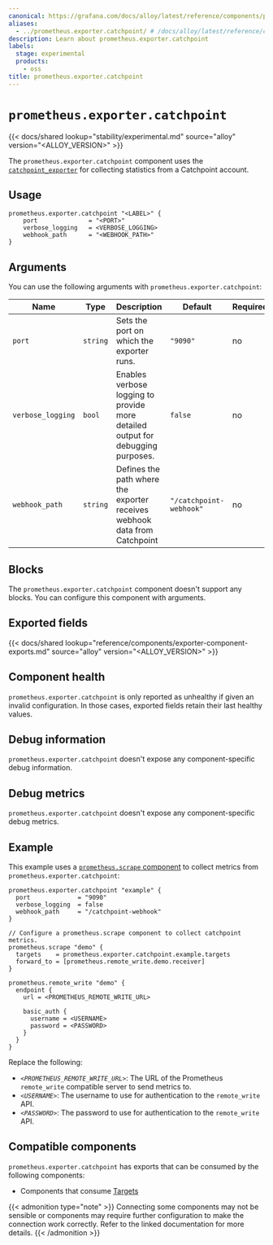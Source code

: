 ```yaml
---
canonical: https://grafana.com/docs/alloy/latest/reference/components/prometheus/prometheus.exporter.catchpoint/
aliases:
  - ../prometheus.exporter.catchpoint/ # /docs/alloy/latest/reference/components/prometheus.exporter.catchpoint/
description: Learn about prometheus.exporter.catchpoint
labels:
  stage: experimental
  products:
    - oss
title: prometheus.exporter.catchpoint
---
```


# `prometheus.exporter.catchpoint`

{{< docs/shared lookup="stability/experimental.md" source="alloy" version="<ALLOY_VERSION>" >}}

The `prometheus.exporter.catchpoint` component uses the [`catchpoint_exporter`](https://github.com/grafana/catchpoint-prometheus-exporter) for collecting statistics from a Catchpoint account.

## Usage

```alloy
prometheus.exporter.catchpoint "<LABEL>" {
    port              = "<PORT>"
    verbose_logging   = <VERBOSE_LOGGING>
    webhook_path      = "<WEBHOOK_PATH>"
}
```

## Arguments

You can use the following arguments with `prometheus.exporter.catchpoint`:

| Name              | Type     | Description                                                                     | Default                 | Required |
| ----------------- | -------- | ------------------------------------------------------------------------------- | ----------------------- | -------- |
| `port`            | `string` | Sets the port on which the exporter runs.                                       | `"9090"`                | no       |
| `verbose_logging` | `bool`   | Enables verbose logging to provide more detailed output for debugging purposes. | `false`                 | no       |
| `webhook_path`    | `string` | Defines the path where the exporter receives webhook data from Catchpoint       | `"/catchpoint-webhook"` | no       |

## Blocks

The `prometheus.exporter.catchpoint` component doesn't support any blocks. You can configure this component with arguments.

## Exported fields

{{< docs/shared lookup="reference/components/exporter-component-exports.md" source="alloy" version="<ALLOY_VERSION>" >}}

## Component health

`prometheus.exporter.catchpoint` is only reported as unhealthy if given an invalid configuration.
In those cases, exported fields retain their last healthy values.

## Debug information

`prometheus.exporter.catchpoint` doesn't expose any component-specific debug information.

## Debug metrics

`prometheus.exporter.catchpoint` doesn't expose any component-specific debug metrics.

## Example

This example uses a [`prometheus.scrape` component][scrape] to collect metrics from `prometheus.exporter.catchpoint`:

```alloy
prometheus.exporter.catchpoint "example" {
  port             = "9090"
  verbose_logging  = false
  webhook_path     = "/catchpoint-webhook"
}

// Configure a prometheus.scrape component to collect catchpoint metrics.
prometheus.scrape "demo" {
  targets    = prometheus.exporter.catchpoint.example.targets
  forward_to = [prometheus.remote_write.demo.receiver]
}

prometheus.remote_write "demo" {
  endpoint {
    url = <PROMETHEUS_REMOTE_WRITE_URL>

    basic_auth {
      username = <USERNAME>
      password = <PASSWORD>
    }
  }
}
```

Replace the following:

- _`<PROMETHEUS_REMOTE_WRITE_URL>`_: The URL of the Prometheus `remote_write` compatible server to send metrics to.
- _`<USERNAME>`_: The username to use for authentication to the `remote_write` API.
- _`<PASSWORD>`_: The password to use for authentication to the `remote_write` API.

[scrape]: ../prometheus.scrape/

<!-- START GENERATED COMPATIBLE COMPONENTS -->

## Compatible components

`prometheus.exporter.catchpoint` has exports that can be consumed by the following components:

- Components that consume [Targets](../../../compatibility/#targets-consumers)

{{< admonition type="note" >}}
Connecting some components may not be sensible or components may require further configuration to make the connection work correctly.
Refer to the linked documentation for more details.
{{< /admonition >}}

<!-- END GENERATED COMPATIBLE COMPONENTS -->
